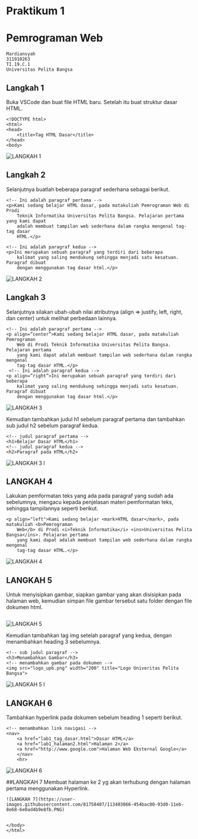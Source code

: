 # Praktikum 1
# Pemrograman Web
```
Mardiansyah
311910263
TI.19.C.1
Universitas Pelita Bangsa
```
## Langkah 1
Buka VSCode dan buat file HTML baru. Setelah itu buat struktur dasar HTML.
```
<!DOCTYPE html>
<html>
<head>
    <title>Tag HTML Dasar</title>
</head>
<body>
```
![LANGKAH 1](https://user-images.githubusercontent.com/81758407/113309398-4f6a9e00-9331-11eb-92a9-91ac9ccabb92.PNG)

## Langkah 2
Selanjutnya buatlah beberapa paragraf sederhana sebagai berikut.
```
<!-- Ini adalah paragraf pertama -->
<p>Kami sedang belajar HTML dasar, pada matakuliah Pemrograman Web di Prodi 
    Teknik Informatika Universitas Pelita Bangsa. Pelajaran pertama yang kami dapat 
    adalah membuat tampilan web sederhana dalam rangka mengenal tag-tag dasar 
    HTML.</p>
    
<!-- Ini adalah paragraf kedua -->
<p>Ini merupakan sebuah paragraf yang terdiri dari beberapa 
    kalimat yang saling mendukung sehingga menjadi satu kesatuan. Paragraf dibuat 
    dengan menggunakan tag dasar html.</p>
```
![LANGKAH 2](https://user-images.githubusercontent.com/81758407/113396903-6f986c80-93c6-11eb-8875-17bcd56d1678.PNG)

## Langkah 3
Selanjutnya silakan ubah-ubah nilai atributnya (align => justify, left, right, dan center) untuk melihat perbedaan lainnya.
```
<!-- Ini adalah paragraf pertama -->
<p align=”center”>Kami sedang belajar HTML dasar, pada matakuliah Pemrograman 
    Web di Prodi Teknik Informatika Universitas Pelita Bangsa. Pelajaran pertama 
    yang kami dapat adalah membuat tampilan web sederhana dalam rangka mengenal 
    tag-tag dasar HTML.</p>
 <!-- Ini adalah paragraf kedua -->
<p align=”right”>Ini merupakan sebuah paragraf yang terdiri dari beberapa 
    kalimat yang saling mendukung sehingga menjadi satu kesatuan. Paragraf dibuat 
    dengan menggunakan tag dasar html.</p>
```
![LANGKAH 3](https://user-images.githubusercontent.com/81758407/113397831-de29fa00-93c7-11eb-98d7-ad4ccd3904bd.PNG)

Kemudian tambahkan judul h1 sebelum paragraf pertama dan tambahkan sub judul h2 sebelum paragraf kedua.
```
<!-- judul paragraf pertama -->
<h1>Belajar Dasar HTML</h1>
<!-- judul paragraf kedua -->
<h2>Paragraf pada HTML</h2>
```
![LANGKAH 3 I](https://user-images.githubusercontent.com/81758407/113398663-2ac20500-93c9-11eb-9264-f1707dbaef4a.PNG)


## LANGKAH 4
Lakukan pemformatan teks yang ada pada paragraf yang sudah ada sebelumnya, mengacu kepada penjelasan materi pemformatan teks, sehingga tampilannya seperti berikut.
```
<p align="left">Kami sedang belajar <mark>HTML dasar</mark>, pada matakuliah <b>Pemrograman
    Web</b> di Prodi <i>Teknik Informatika</i> <ins>Universitas Pelita Bangsa</ins>. Pelajaran pertama
    yang kami dapat adalah membuat tampilan web sederhana dalam rangka mengenal
    tag-tag dasar HTML.</p>
 ```
 ![LANGKAH 4](https://user-images.githubusercontent.com/81758407/113399151-ed11ac00-93c9-11eb-8857-4a2d88b4da45.PNG)
 
 ## LANGKAH 5
 Untuk menyisipkan gambar, siapkan gambar yang akan disisipkan pada halaman web, kemudian simpan file gambar tersebut satu folder dengan file dokumen html.
```
```
![LANGKAH 5](https://user-images.githubusercontent.com/81758407/113399895-28f94100-93cb-11eb-874e-b8f6bbea4e70.PNG)

Kemudian tambahkan tag img setelah paragraf yang kedua, dengan menambahkan heading 3 sebelumnya.
```
<!-- sub judul paragraf -->
<h3>Menambahkan Gambar</h3>
<!-- menambahkan gambar pada dokumen -->
<img src="logo_upb.png" width="200" title="Logo Univeritas Pelita Bangsa">
```
![LANGKAH 5 I](https://user-images.githubusercontent.com/81758407/113400426-fbf95e00-93cb-11eb-9bda-64e0294e0b02.PNG)

## LANGKAH 6
Tambahkan hyperlink pada dokumen sebelum heading 1 seperti berikut.
```
<!-- menambahkan link navigasi -->
<nav>
    <a href="lab1_tag_dasar.html">Dasar HTML</a>
    <a href="lab1_halaman2.html">Halaman 2</a>
    <a href="http://www.google.com">Halaman Web Eksternal Google</a>
    </nav>
    <hr>  
```
![LANGKAH 6](https://user-images.githubusercontent.com/81758407/113401740-13d1e180-93ce-11eb-8686-c428109e7a6f.PNG)

##LANGKAH 7
Membuat halaman ke 2 yg akan terhubung dengan halaman pertama menggunakan Hyperlink.
```
![LANGKAH 7](https://user-images.githubusercontent.com/81758407/113403066-454bac80-93d0-11eb-8e68-6e0ad4b9e8fb.PNG)


</body>
</html>
